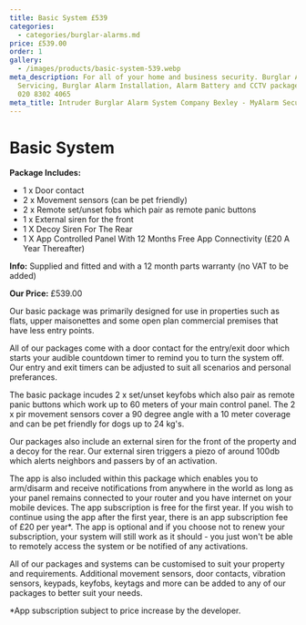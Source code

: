 ```yaml
---
title: Basic System £539
categories:
  - categories/burglar-alarms.md
price: £539.00
order: 1
gallery:
  - /images/products/basic-system-539.webp
meta_description: For all of your home and business security. Burglar Alarm
  Servicing, Burglar Alarm Installation, Alarm Battery and CCTV packages. Call
  020 8302 4065
meta_title: Intruder Burglar Alarm System Company Bexley - MyAlarm Security
---
```

# Basic System

**Package Includes:**

- 1 x Door contact
- 2 x Movement sensors (can be pet friendly)
- 2 x Remote set/unset fobs which pair as remote panic buttons
- 1 x External siren for the front
- 1 X Decoy Siren For The Rear
- 1 X App Controlled Panel With 12 Months Free App Connectivity (£20 A Year Thereafter)

**Info:** Supplied and fitted and with a 12 month parts warranty (no VAT to be added)

**Our Price:** £539.00


Our basic package was primarily designed for use in properties such as flats, upper maisonettes and some open plan commercial premises that have less entry points.

All of our packages come with a door contact for the entry/exit door which starts your audible countdown timer to remind you to turn the system off. Our entry and exit timers can be adjusted to suit all scenarios and personal preferances.

The basic package incudes 2 x set/unset keyfobs which also pair as remote panic buttons which work up to 60 meters of your main control panel. The 2 x pir movement sensors cover a 90 degree angle with a 10 meter coverage and can be pet friendly for dogs up to 24 kg\'s.

Our packages also include an external siren for the front of the property and a decoy for the rear. Our external siren triggers a piezo of around 100db which alerts neighbors and passers by of an activation.

The app is also included within this package which enables you to arm/disarm and receive notifications from anywhere in the world as long as your panel remains connected to your router and you have internet on your mobile devices. The app subscription is free for the first year. If you wish to continue using the app after the first year, there is an app subscription fee of £20 per year*. The app is optional and if you choose not to renew your subscription, your system will still work as it should - you just won't be able to remotely access the system or be notified of any activations.

All of our packages and systems can be customised to suit your property and requirements. Additional movement sensors, door contacts, vibration sensors, keypads, keyfobs, keytags and more can be added to any of our packages to better suit your needs.

*App subscription subject to price increase by the developer.